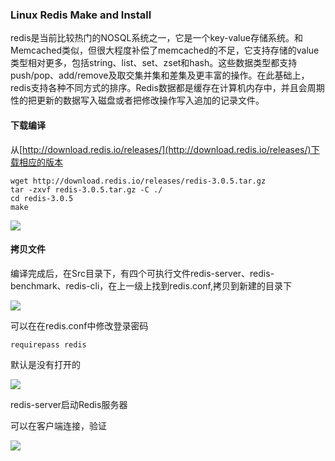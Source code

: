 ### Linux Redis Make and Install
redis是当前比较热门的NOSQL系统之一，它是一个key-value存储系统。和Memcached类似，但很大程度补偿了memcached的不足，它支持存储的value类型相对更多，包括string、list、set、zset和hash。这些数据类型都支持push/pop、add/remove及取交集并集和差集及更丰富的操作。在此基础上，redis支持各种不同方式的排序。Redis数据都是缓存在计算机内存中，并且会周期性的把更新的数据写入磁盘或者把修改操作写入追加的记录文件。
 
#### 下载编译
从[http://download.redis.io/releases/](http://download.redis.io/releases/)下载相应的版本

	wget http://download.redis.io/releases/redis-3.0.5.tar.gz
	tar -zxvf redis-3.0.5.tar.gz -C ./
	cd redis-3.0.5
	make

![](https://github.com/silence940109/Java/blob/master/Linux_Redis_Make/image/redis_make.png)

#### 拷贝文件
编译完成后，在Src目录下，有四个可执行文件redis-server、redis-benchmark、redis-cli，在上一级上找到redis.conf,拷贝到新建的目录下

![](https://github.com/silence940109/Java/blob/master/Linux_Redis_Make/image/redis.png)

可以在在redis.conf中修改登录密码

	requirepass redis

默认是没有打开的

![](https://github.com/silence940109/Java/blob/master/Linux_Redis_Make/image/redis-password.png)

redis-server启动Redis服务器

可以在客户端连接，验证

![](https://github.com/silence940109/Java/blob/master/Linux_Redis_Make/image/redis-cli.png)
